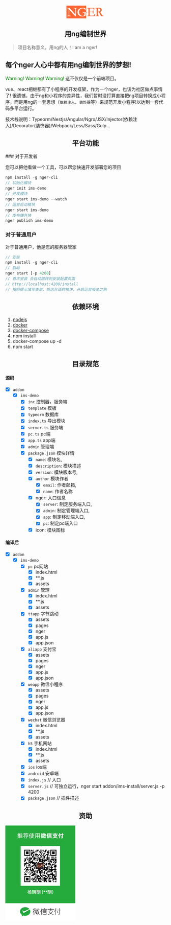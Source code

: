 <p align="center"><img width="120" src="./docs/logo.png" alt="Vue logo"></p>

<h2 align="center">用ng编制世界</h2>

> 项目名称意义，用ng的人！I am a nger! 

## 每个nger人心中都有用ng编制世界的梦想!

<font color="green">Warning!</font> <font color="green">Warning!</font> <font color="green">Warning!</font> 这不仅仅是一个前端项目。

vue、react相继都有了小程序的开发框架，作为一个nger，也该为社区做点事情了!
很遗憾，由于ng和小程序的差异性，我们暂时没打算直接把ng项目转换成小程序，而是用ng的一套思想（`依赖注入`、`装饰器`等）来规范开发小程序!以达到一套代码多平台运行。

技术栈说明：Typeorm/Nestjs/Angular/Ngrx/JSX/Injector(依赖注入)/Decorator(装饰器)/Webpack/Less/Sass/Gulp...

<h2 align="center">平台功能</h2>
### 对于开发者

您可以把他看做一个工具，可以帮您快速开发部署您的项目

```ts
npm install -g nger-cli
// 初始化模块
nger init ims-demo
// 开发模块
nger start ims-demo --watch
// 运营启动模块
nger start ims-demo
// 发布赚外快
nger publish ims-demo
```

### 对于普通用户

对于普通用户，他是您的服务器管家

```ts
// 安装
npm install -g nger-cli
// 启动
nger start [-p 4200]
// 首次安装 会自动跳转到安装配置页面
// http://localhost:4200/install
// 按照提示填写表单，挑选合适的模块，开启运营吸金之旅
```


<h2 align="center">依赖环境</h2>

1. [nodejs](https://nodejs.org/en/download/)
2. [docker](https://www.docker.com/products/docker-desktop)
3. [docker-compose](https://docs.docker.com/compose/install/)
4. npm install
5. docker-compose up -d
6. npm start

<h2 align="center">目录规范</h2>

#### 源码
- [x] `addon`
  - [x] `ims-demo`
    - [x] `inc` 控制器，服务端
    - [x] `template` 模板
    - [x] `typeorm` 数据库
    - [x] `index.ts` 导出模块
    - [x] `server.ts` 服务端
    - [x] `pc.ts` pc端
    - [x] `app.ts` app端
    - [x] `admin` 管理端
    - [x] `package.json` 模块详情
      - [x] `name`: 模块名,
      - [x] `description`: 模块描述
      - [x] `version`: 模块版本号,
      - [x] `author` 模块作者
        - [x] `email`: 作者邮箱,
        - [x] `name`: 作者名称
      - [x] nger: 入口信息
        - [x] `server`: 制定服务端入口,
        - [x] `admin`: 制定管理端入口,
        - [x] `app`: 制定移动端入口,
        - [x] `pc`: 制定pc端入口
      - [x] icon: 模块图标

#### 编译后
- [x] `addon`
  - [x] `ims-demo`
    - [x] `pc` pc网站
      - [x] index.html
      - [x] **.js
      - [x] assets
    - [x] `admin` 管理
      - [x] index.html
      - [x] **.js
      - [x] assets
    - [x] `ttapp` 字节跳动
      - [x] assets
      - [x] pages
      - [x] nger
      - [x] app.js
      - [x] app.json
    - [x] `aliapp` 支付宝
      - [x] assets
      - [x] pages
      - [x] nger
      - [x] app.js
      - [x] app.json
    - [x] `weapp` 微信小程序
      - [x] assets
      - [x] pages
      - [x] nger
      - [x] app.js
      - [x] app.json
    - [x] `wechat` 微信浏览器
      - [x] index.html
      - [x] **.js
      - [x] assets
    - [x] `h5` 手机网站
      - [x] index.html
      - [x] **.js
      - [x] assets
    - [x] `ios` ios端
    - [x] `android` 安卓端
    - [x] `index.js` // 入口
    - [x] `server.js` // 可独立运行，nger start addon/ims-install/server.js -p 4200
    - [x] `package.json` // 插件描述

<h2 align="center">资助</h2>

<p><img width="220" src="./docs/WechatIMG95.jpeg" alt="Vue logo"></p>
